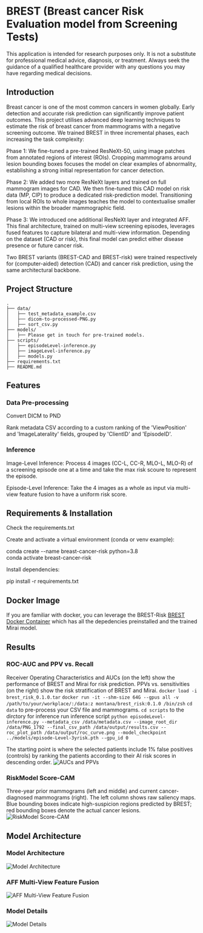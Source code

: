 # BREST (Breast cancer Risk Evaluation model from Screening Tests)
This application is intended for research purposes only. It is not a substitute for professional medical advice, diagnosis, or treatment. Always seek the guidance of a qualified healthcare provider with any questions you may have regarding medical decisions.
## Introduction
Breast cancer is one of the most common cancers in women globally. Early detection and accurate risk prediction can significantly improve patient outcomes. This project utilises advanced deep learning techniques to estimate the risk of breast cancer from mammograms with a negative screening outcome.
We trained BREST in three incremental phases, each increasing the task complexity:

Phase 1: We fine-tuned a pre-trained ResNeXt-50, using image patches from annotated regions of interest (ROIs). Cropping mammograms around lesion bounding boxes focuses the model on clear examples of abnormality, establishing a strong initial representation for cancer detection.

Phase 2: We added two more ResNeXt layers and trained on full mammogram images for CAD. We then fine-tuned this CAD model on risk data (MP, CIP) to produce a dedicated risk-prediction model. Transitioning from local ROIs to whole images teaches the model to contextualise smaller lesions within the broader mammographic field.

Phase 3: We introduced one additional ResNeXt layer and integrated AFF. This final architecture, trained on multi-view screening episodes, leverages fused features to capture bilateral and multi-view information. Depending on the dataset (CAD or risk), this final model can predict either disease presence or future cancer risk.

Two BREST variants (BREST-CAD and BREST-risk) were trained respectively for (computer-aided) detection (CAD) and cancer risk prediction, using the same architectural backbone.

## Project Structure
```text
.
├── data/
│   ├── test_metadata_example.csv
│   ├── dicom-to-processed-PNG.py
│   ├── sort_csv.py
├── models/
│   ├── Please get in touch for pre-trained models.
├── scripts/
│   ├── episodeLevel-inference.py
│   ├── imageLevel-inference.py
│   ├── models.py
├── requirements.txt
├── README.md
```
## Features
### Data Pre-processing
Convert DICM to PND

Rank metadata CSV according to a custom ranking of the 'ViewPosition' and 'ImageLaterality' fields, grouped by 'ClientID' and 'EpisodeID'.

### Inference
Image-Level Inference: Process 4 images (CC-L, CC-R, MLO-L, MLO-R) of a screening episode one at a time and take the max risk scoure to represent the episode.

Episode-Level Inference: Take the 4 images as a whole as input via multi-view feature fusion to have a uniform risk score.

## Requirements & Installation
Check the requirements.txt

Create and activate a virtual environment (conda or venv example):

  conda create --name breast-cancer-risk python=3.8  
  conda activate breast-cancer-risk

Install dependencies:

  pip install -r requirements.txt

## Docker Image
If you are familiar with docker, you can leverage the BREST-Risk [BREST Docker Container](https://1drv.ms/u/c/8d3f676f686fa7bf/EZ87HcVZZlJPg1soX2iqXHUBfi8u8FNCIaF2g4_qHxUopg?e=RJoKU6) which has all the depedencies preinstalled and the trained Mirai model.

## Results
### ROC-AUC and PPV vs. Recall
Receiver Operating Characteristics and AUCs (on the left) show the performance of BREST and Mirai for risk prediction. PPVs vs. sensitivities (on the right) show the risk stratification of BREST and Mirai.
`docker load -i brest_risk_0.1.0.tar`
`docker run -it --shm-size 64G --gpus all -v /path/to/your/workplace/:/data:z montana/brest_risk:0.1.0 /bin/zsh`
`cd data` to pre-process your CSV file and mammograms.
`cd scripts` to the dirctory for inference
run inference script
`python episodeLevel-inference.py --metadata_csv /data/metadata.csv --image_root_dir /data/PNG_1792 --final_csv_path /data/output/results.csv --roc_plot_path /data/output/roc_curve.png --model_checkpoint ../models/episode-Level-3yrisk.pth --gpu_id 0`


The starting point is where the selected patients include 1\% false positives (controls) by ranking the patients according to their AI risk scores in descending order.
![AUCs and PPVs](Images/AUCs-and-PPVs.png)
### RiskModel Score-CAM
Three-year prior mammograms (left and middle) and current cancer-diagnosed mammograms (right). The left column shows raw saliency maps. Blue bounding boxes indicate high-suspicion regions predicted by BREST; red bounding boxes denote the actual cancer lesions.
![RiskModel Score-CAM](Images/ScoreCAMs.png)
## Model Architecture
### Model Architecture
![Model Architecture](Images/Model-Overview.png)
### AFF Multi-View Feature Fusion
![AFF Multi-View Feature Fusion](Images/FeatureFusion-Overview.png)
### Model Details
![Model Details](Images/Model-Details.png)

